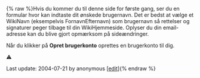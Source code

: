 {% raw %}Hvis du kommer du til denne side for første gang, ser du en formular
hvor kan indtaste dit ønskede brugernavn. Det er bedst at vælge et
WikiNavn (eksempelvis FornavnEfternavn) som brugernavn så
rettelser og signaturer peger tilbage til din WikiHjemmeside. Oplyser du
din email-adresse kan du blive gjort opmærksom på sideændringer.

Når du klikker på **Opret brugerkonto** oprettes en brugerkonto til dig.

:warning:

Last update: 2004-07-21 by anonymous [[edit](https://github.com/delph-in/docs/wiki/BrugerIndstillinger/_edit)]{% endraw %}